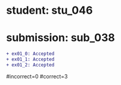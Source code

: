 # student: stu_046
# submission: sub_038

```diff
+ ex01_0: Accepted
+ ex01_1: Accepted
+ ex01_2: Accepted
```
#incorrect=0
#correct=3
